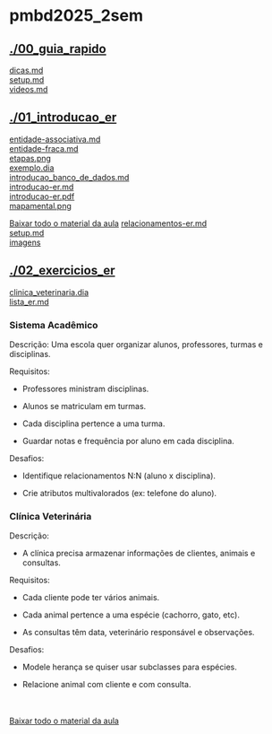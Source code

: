 # pmbd2025_2sem <br>
## [./00_guia_rapido](https://github.com/IgorAvilaPereira/pmbd2025_2sem/tree/main/./00_guia_rapido) <br>
[dicas.md](https://github.com/IgorAvilaPereira/pmbd2025_2sem/blob/main/./00_guia_rapido/dicas.md) <br>
[setup.md](https://github.com/IgorAvilaPereira/pmbd2025_2sem/blob/main/./00_guia_rapido/setup.md) <br>
[videos.md](https://github.com/IgorAvilaPereira/pmbd2025_2sem/blob/main/./00_guia_rapido/videos.md) <br>
## [./01_introducao_er](https://github.com/IgorAvilaPereira/pmbd2025_2sem/tree/main/./01_introducao_er) <br>
[entidade-associativa.md](https://github.com/IgorAvilaPereira/pmbd2025_2sem/blob/main/./01_introducao_er/entidade-associativa.md) <br>
[entidade-fraca.md](https://github.com/IgorAvilaPereira/pmbd2025_2sem/blob/main/./01_introducao_er/entidade-fraca.md) <br>
[etapas.png](https://github.com/IgorAvilaPereira/pmbd2025_2sem/blob/main/./01_introducao_er/etapas.png) <br>
[exemplo.dia](https://github.com/IgorAvilaPereira/pmbd2025_2sem/blob/main/./01_introducao_er/exemplo.dia) <br>
[introducao_banco_de_dados.md](https://github.com/IgorAvilaPereira/pmbd2025_2sem/blob/main/./01_introducao_er/introducao_banco_de_dados.md) <br>
[introducao-er.md](https://github.com/IgorAvilaPereira/pmbd2025_2sem/blob/main/./01_introducao_er/introducao-er.md) <br>
[introducao-er.pdf](https://github.com/IgorAvilaPereira/pmbd2025_2sem/blob/main/./01_introducao_er/introducao-er.pdf) <br>
[mapamental.png](https://github.com/IgorAvilaPereira/pmbd2025_2sem/blob/main/./01_introducao_er/mapamental.png) <br>


[Baixar todo o material da aula](https://download-directory.github.io/?url=http://github.com/IgorAvilaPereira/pmbd2025_1sem/tree/main/./01_introducao_er)
[relacionamentos-er.md](https://github.com/IgorAvilaPereira/pmbd2025_2sem/blob/main/./01_introducao_er/relacionamentos-er.md) <br>
[setup.md](https://github.com/IgorAvilaPereira/pmbd2025_2sem/blob/main/./01_introducao_er/setup.md) <br>
[imagens](https://github.com/IgorAvilaPereira/pmbd2025_2sem/blob/main/./01_introducao_er/imagens) <br>
## [./02_exercicios_er](https://github.com/IgorAvilaPereira/pmbd2025_2sem/tree/main/./02_exercicios_er) <br>
[clinica_veterinaria.dia](https://github.com/IgorAvilaPereira/pmbd2025_2sem/blob/main/./02_exercicios_er/clinica_veterinaria.dia) <br>
[lista_er.md](https://github.com/IgorAvilaPereira/pmbd2025_2sem/blob/main/./02_exercicios_er/lista_er.md) <br>
### Sistema Acadêmico

Descrição: Uma escola quer organizar alunos, professores, turmas e disciplinas.

Requisitos: 

* Professores ministram disciplinas.

* Alunos se matriculam em turmas.

* Cada disciplina pertence a uma turma.

* Guardar notas e frequência por aluno em cada disciplina.

Desafios:

* Identifique relacionamentos N:N (aluno x disciplina).

* Crie atributos multivalorados (ex: telefone do aluno).

### Clínica Veterinária

Descrição:

* A clínica precisa armazenar informações de clientes, animais e consultas.

Requisitos:

* Cada cliente pode ter vários animais.

* Cada animal pertence a uma espécie (cachorro, gato, etc).

* As consultas têm data, veterinário responsável e observações.

Desafios:

* Modele herança se quiser usar subclasses para espécies.

* Relacione animal com cliente e com consulta.

<br><br>[Baixar todo o material da aula](https://download-directory.github.io/?url=http://github.com/IgorAvilaPereira/pmbd2025_2sem/tree/main/02_exercicios_er) <br><br>
&nbsp;
